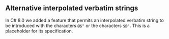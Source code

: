 ﻿## Alternative interpolated verbatim strings

In C# 8.0 we added a feature that permits an interpolated verbatim string to be introduced with the characters `@$"` or the characters `$@"`.  This is a placeholder for its specification.
